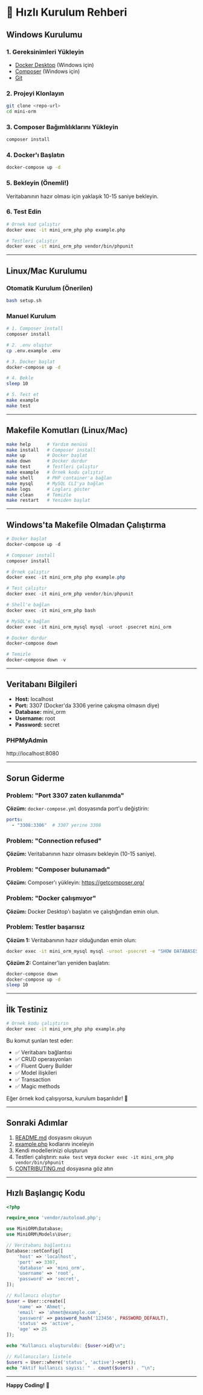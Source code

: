 # 🚀 Hızlı Kurulum Rehberi

## Windows Kurulumu

### 1. Gereksinimleri Yükleyin

- [Docker Desktop](https://www.docker.com/products/docker-desktop/) (Windows için)
- [Composer](https://getcomposer.org/download/) (Windows için)
- [Git](https://git-scm.com/downloads)

### 2. Projeyi Klonlayın

```bash
git clone <repo-url>
cd mini-orm
```

### 3. Composer Bağımlılıklarını Yükleyin

```bash
composer install
```

### 4. Docker'ı Başlatın

```bash
docker-compose up -d
```

### 5. Bekleyin (Önemli!)

Veritabanının hazır olması için yaklaşık 10-15 saniye bekleyin.

### 6. Test Edin

```bash
# Örnek kod çalıştır
docker exec -it mini_orm_php php example.php

# Testleri çalıştır
docker exec -it mini_orm_php vendor/bin/phpunit
```

---

## Linux/Mac Kurulumu

### Otomatik Kurulum (Önerilen)

```bash
bash setup.sh
```

### Manuel Kurulum

```bash
# 1. Composer install
composer install

# 2. .env oluştur
cp .env.example .env

# 3. Docker başlat
docker-compose up -d

# 4. Bekle
sleep 10

# 5. Test et
make example
make test
```

---

## Makefile Komutları (Linux/Mac)

```bash
make help      # Yardım menüsü
make install   # Composer install
make up        # Docker başlat
make down      # Docker durdur
make test      # Testleri çalıştır
make example   # Örnek kodu çalıştır
make shell     # PHP container'a bağlan
make mysql     # MySQL CLI'ya bağlan
make logs      # Logları göster
make clean     # Temizle
make restart   # Yeniden başlat
```

---

## Windows'ta Makefile Olmadan Çalıştırma

```powershell
# Docker başlat
docker-compose up -d

# Composer install
composer install

# Örnek çalıştır
docker exec -it mini_orm_php php example.php

# Test çalıştır
docker exec -it mini_orm_php vendor/bin/phpunit

# Shell'e bağlan
docker exec -it mini_orm_php bash

# MySQL'e bağlan
docker exec -it mini_orm_mysql mysql -uroot -psecret mini_orm

# Docker durdur
docker-compose down

# Temizle
docker-compose down -v
```

---

## Veritabanı Bilgileri

- **Host:** localhost
- **Port:** 3307 (Docker'da 3306 yerine çakışma olmasın diye)
- **Database:** mini_orm
- **Username:** root
- **Password:** secret

### PHPMyAdmin

http://localhost:8080

---

## Sorun Giderme

### Problem: "Port 3307 zaten kullanımda"

**Çözüm:** `docker-compose.yml` dosyasında port'u değiştirin:

```yaml
ports:
  - "3308:3306"  # 3307 yerine 3308
```

### Problem: "Connection refused"

**Çözüm:** Veritabanının hazır olmasını bekleyin (10-15 saniye).

### Problem: "Composer bulunamadı"

**Çözüm:** Composer'ı yükleyin: https://getcomposer.org/

### Problem: "Docker çalışmıyor"

**Çözüm:** Docker Desktop'ı başlatın ve çalıştığından emin olun.

### Problem: Testler başarısız

**Çözüm 1:** Veritabanının hazır olduğundan emin olun:
```bash
docker exec -it mini_orm_mysql mysql -uroot -psecret -e "SHOW DATABASES;"
```

**Çözüm 2:** Container'ları yeniden başlatın:
```bash
docker-compose down
docker-compose up -d
sleep 10
```

---

## İlk Testiniz

```bash
# Örnek kodu çalıştırın
docker exec -it mini_orm_php php example.php
```

Bu komut şunları test eder:
- ✅ Veritabanı bağlantısı
- ✅ CRUD operasyonları
- ✅ Fluent Query Builder
- ✅ Model ilişkileri
- ✅ Transaction
- ✅ Magic methods

Eğer örnek kod çalışıyorsa, kurulum başarılıdır! 🎉

---

## Sonraki Adımlar

1. [README.md](README.md) dosyasını okuyun
2. [example.php](example.php) kodlarını inceleyin
3. Kendi modellerinizi oluşturun
4. Testleri çalıştırın: `make test` veya `docker exec -it mini_orm_php vendor/bin/phpunit`
5. [CONTRIBUTING.md](CONTRIBUTING.md) dosyasına göz atın

---

## Hızlı Başlangıç Kodu

```php
<?php

require_once 'vendor/autoload.php';

use MiniORM\Database;
use MiniORM\Models\User;

// Veritabanı bağlantısı
Database::setConfig([
    'host' => 'localhost',
    'port' => 3307,
    'database' => 'mini_orm',
    'username' => 'root',
    'password' => 'secret',
]);

// Kullanıcı oluştur
$user = User::create([
    'name' => 'Ahmet',
    'email' => 'ahmet@example.com',
    'password' => password_hash('123456', PASSWORD_DEFAULT),
    'status' => 'active',
    'age' => 25
]);

echo "Kullanıcı oluşturuldu: {$user->id}\n";

// Kullanıcıları listele
$users = User::where('status', 'active')->get();
echo "Aktif kullanıcı sayısı: " . count($users) . "\n";
```

---

**Happy Coding! 🚀**

